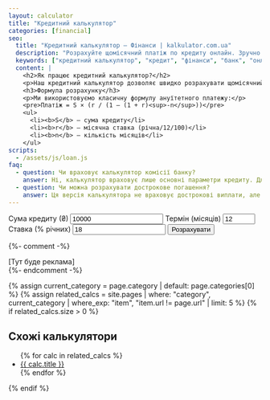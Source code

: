 ```yaml
---
layout: calculator
title: "Кредитний калькулятор"
categories: [financial]
seo:
  title: "Кредитний калькулятор — Фінанси | kalkulator.com.ua"
  description: "Розрахуйте щомісячний платіж по кредиту онлайн. Зручно для банків та швидких розрахунків."
  keywords: ["кредитний калькулятор", "кредит", "фінанси", "банк", "онлайн калькулятор", "україна"]
  content: |
    <h2>Як працює кредитний калькулятор?</h2>
    <p>Наш кредитний калькулятор дозволяє швидко розрахувати щомісячний платіж та загальну суму виплат по кредиту. Враховуйте, що фактична процентна ставка може відрізнятись залежно від банку.</p>
    <h3>Формула розрахунку</h3>
    <p>Ми використовуємо класичну формулу ануїтетного платежу:</p>
    <pre>Платіж = S × (r / (1 – (1 + r)<sup>-n</sup>))</pre>
    <ul>
      <li><b>S</b> — сума кредиту</li>
      <li><b>r</b> — місячна ставка (річна/12/100)</li>
      <li><b>n</b> — кількість місяців</li>
    </ul>
scripts:
  - /assets/js/loan.js
faq:
  - question: Чи враховує калькулятор комісії банку?
    answer: Ні, калькулятор враховує лише основні параметри кредиту. Для точного розрахунку звертайтесь до банку.
  - question: Чи можна розрахувати дострокове погашення?
    answer: Ця версія калькулятора не враховує дострокові виплати, але ми плануємо додати цю функцію пізніше.
---
```


<form id="loan-form">
  <label>
    Сума кредиту (₴)
    <input type="number" id="amount" required min="0" step="100" value="10000">
  </label>
  <label>
    Термін (місяців)
    <input type="number" id="months" required min="1" max="360" value="12">
  </label>
  <label>
    Ставка (% річних)
    <input type="number" id="rate" required min="0" step="0.01" value="18">
  </label>
  <button type="submit">Розрахувати</button>
</form>
<div id="loan-result" class="result"></div>

{%- comment -%}
<div class="ads">
  [Тут буде реклама]
</div>
{%- endcomment -%}

{% assign current_category = page.category | default: page.categories[0] %}
{% assign related_calcs = site.pages | where: "category", current_category | where_exp: "item", "item.url != page.url" | limit: 5 %}
{% if related_calcs.size > 0 %}
<div class="related">
  <h2>Схожі калькулятори</h2>
  <ul>
    {% for calc in related_calcs %}
    <li><a href="{{ calc.url }}">{{ calc.title }}</a></li>
    {% endfor %}
  </ul>
</div>
{% endif %}
